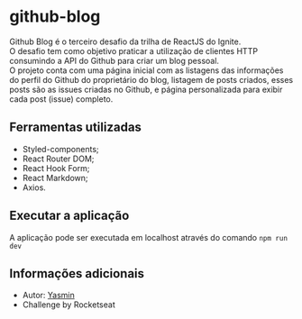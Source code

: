 # github-blog
 
Github Blog é o terceiro desafio da trilha de ReactJS do Ignite.
<br>
O desafio tem como objetivo praticar a utilização de clientes HTTP consumindo a API do Github para criar um blog pessoal.
<br>
O projeto conta com uma página inicial com as listagens das informações do perfil do Github do proprietário do blog, listagem de posts criados, esses posts são as issues criadas no Github, e página personalizada para exibir cada post (issue) completo.

## Ferramentas utilizadas

- Styled-components;
- React Router DOM;
- React Hook Form;
- React Markdown;
- Axios.

## Executar a aplicação

A aplicação pode ser executada em localhost através do comando `npm run dev`

## Informações adicionais

- Autor: [Yasmin](https://www.linkedin.com/in/yasmin-goncalves/)
- Challenge by Rocketseat